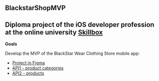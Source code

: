 ## BlackstarShopMVP
## Diploma project of the iOS developer profession at the online university [Skillbox](https://skillbox.ru)

**Goals**

Develop the MVP of the BlackStar Wear Clothing Store mobile app:
- [Project in Figma](https://www.figma.com/file/XvR2j3e4nxSOsApIFOqwNv5e/%D0%94%D0%B8%D0%BF%D0%BB%D0%BE%D0%BC%D0%BD%D1%8B%D0%B9-%D0%BF%D1%80%D0%BE%D0%B5%D0%BA%D1%82.-Ios-%D1%80%D0%B0%D0%B7%D1%80%D0%B0%D0%B1%D0%BE%D1%82%D1%87%D0%B8%D0%BA-%C2%ABBlackStar%C2%BB?node-id=0%3A1)
- [API1 - product categories](https://blackstarshop.ru/index.php?route=api/v1/categories)
- [API2 - products](http://blackstarshop.ru/index.php?route=api/v1/products&cat_id=67 )
